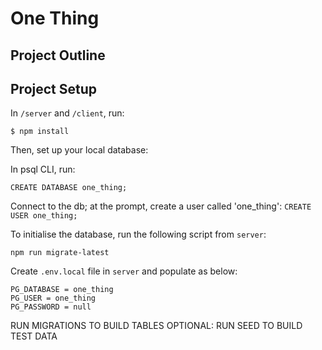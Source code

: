 # One Thing

## Project Outline

## Project Setup

In `/server` and `/client`, run:

```shell
$ npm install
```

Then, set up your local database:

In psql CLI, run:

```shell
CREATE DATABASE one_thing;
```

Connect to the db; at the prompt, create a user called 'one_thing':
`CREATE USER one_thing;`

To initialise the database, run the following script from `server`:

```shell
npm run migrate-latest
```

Create `.env.local` file in `server` and populate as below:

```
PG_DATABASE = one_thing
PG_USER = one_thing
PG_PASSWORD = null
```

RUN MIGRATIONS TO BUILD TABLES
OPTIONAL: RUN SEED TO BUILD TEST DATA
